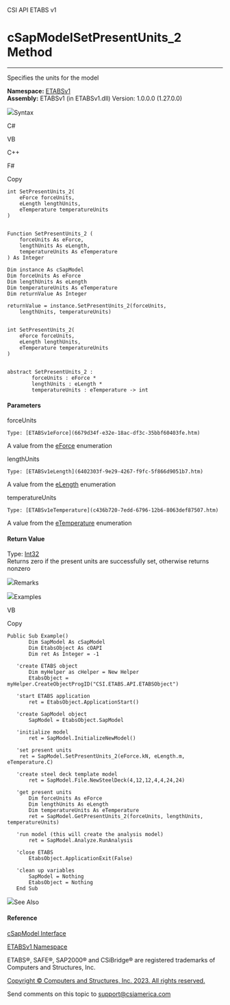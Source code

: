 ﻿

CSI API ETABS v1

# cSapModelSetPresentUnits_2 Method  
  
---  
  
Specifies the units for the model

**Namespace:** [ETABSv1](2780f1b8-2033-5289-2298-1cdb2a7508d9.htm)  
**Assembly:** ETABSv1 (in ETABSv1.dll) Version: 1.0.0.0 (1.27.0.0)

![](../icons/SectionExpanded.png)Syntax

C#

VB

C++

F#

Copy

    
    
    int SetPresentUnits_2(
    	eForce forceUnits,
    	eLength lengthUnits,
    	eTemperature temperatureUnits
    )
    
    
    Function SetPresentUnits_2 ( 
    	forceUnits As eForce,
    	lengthUnits As eLength,
    	temperatureUnits As eTemperature
    ) As Integer
    
    Dim instance As cSapModel
    Dim forceUnits As eForce
    Dim lengthUnits As eLength
    Dim temperatureUnits As eTemperature
    Dim returnValue As Integer
    
    returnValue = instance.SetPresentUnits_2(forceUnits, 
    	lengthUnits, temperatureUnits)
    
    
    int SetPresentUnits_2(
    	eForce forceUnits, 
    	eLength lengthUnits, 
    	eTemperature temperatureUnits
    )
    
    
    abstract SetPresentUnits_2 : 
            forceUnits : eForce * 
            lengthUnits : eLength * 
            temperatureUnits : eTemperature -> int 
    

#### Parameters

forceUnits

    Type: [ETABSv1eForce](6679d34f-e32e-18ac-df3c-35bbf60403fe.htm)  
A value from the [eForce](6679d34f-e32e-18ac-df3c-35bbf60403fe.htm)
enumeration

lengthUnits

    Type: [ETABSv1eLength](6402303f-9e29-4267-f9fc-5f866d9051b7.htm)  
A value from the [eLength](6402303f-9e29-4267-f9fc-5f866d9051b7.htm)
enumeration

temperatureUnits

    Type: [ETABSv1eTemperature](c436b720-7edd-6796-12b6-8063def87507.htm)  
A value from the [eTemperature](c436b720-7edd-6796-12b6-8063def87507.htm)
enumeration

#### Return Value

Type: [Int32](https://docs.microsoft.com/dotnet/api/system.int32)  
Returns zero if the present units are successfully set, otherwise returns
nonzero

![](../icons/SectionExpanded.png)Remarks

![](../icons/SectionExpanded.png)Examples

VB

Copy

    
    
    Public Sub Example()
           Dim SapModel As cSapModel
           Dim EtabsObject As cOAPI
           Dim ret As Integer = -1
    
       'create ETABS object
           Dim myHelper as cHelper = New Helper
           EtabsObject = myHelper.CreateObjectProgID("CSI.ETABS.API.ETABSObject")
    
       'start ETABS application
           ret = EtabsObject.ApplicationStart()
    
       'create SapModel object
           SapModel = EtabsObject.SapModel
    
       'initialize model
           ret = SapModel.InitializeNewModel()
    
       'set present units
        ret = SapModel.SetPresentUnits_2(eForce.kN, eLength.m, eTemperature.C)
    
       'create steel deck template model
           ret = SapModel.File.NewSteelDeck(4,12,12,4,4,24,24)
    
       'get present units
           Dim forceUnits As eForce
           Dim lengthUnits As eLength
           Dim temperatureUnits As eTemperature
           ret = SapModel.GetPresentUnits_2(forceUnits, lengthUnits, temperatureUnits)
    
       'run model (this will create the analysis model)
           ret = SapModel.Analyze.RunAnalysis
    
       'close ETABS
           EtabsObject.ApplicationExit(False)
    
       'clean up variables
           SapModel = Nothing
           EtabsObject = Nothing
       End Sub

![](../icons/SectionExpanded.png)See Also

#### Reference

[cSapModel Interface](fe0b0096-9fef-56a3-9d57-cdef76e0f611.htm)

[ETABSv1 Namespace](2780f1b8-2033-5289-2298-1cdb2a7508d9.htm)

ETABS®, SAFE®, SAP2000® and CSiBridge® are registered trademarks of Computers
and Structures, Inc.  

[Copyright © Computers and Structures, Inc. 2023. All rights
reserved.](http://www.csiamerica.com)

Send comments on this topic to
[support@csiamerica.com](mailto:support%40csiamerica.com?Subject=CSI%20API%20ETABS%20v1)


